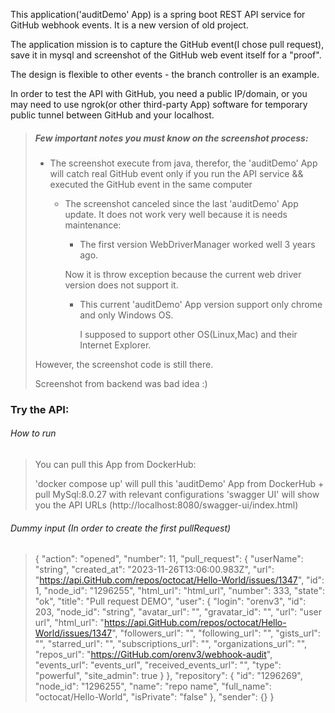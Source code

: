 
This application('auditDemo' App) is a spring boot REST API service for GitHub webhook events.
It is a new version of old project.

The application mission is to capture the GitHub event(I chose pull request), 
save it in mysql and screenshot of the GitHub web event itself for a "proof".

The design is flexible to other events - the branch controller is an example.

 In order to test the API with GitHub, you need a public IP/domain, or you may need to use ngrok(or other third-party App) software for temporary public tunnel between GitHub and your localhost.

>##### Few important notes you must know on the screenshot process:
> * The screenshot execute from java, therefor,  the 'auditDemo' App will catch real GitHub event only if you run the API service && executed the GitHub event in the same computer
>   * The screenshot canceled since the last 'auditDemo' App update. It does not work very well because it is needs maintenance: 
>      *  The first version WebDriverManager worked well 3 years ago. 
>     
>        Now it is throw exception because the current web driver version does not support it.
>      *  This current 'auditDemo' App version support only chrome and only Windows OS. 
>   
>           I supposed to support other OS(Linux,Mac) and their Internet Explorer.
>                                                
> 
> However, the screenshot code is still there.
> 
>Screenshot from backend was bad idea :)
>


### Try the API:

###### How to run
>You can pull this App from DockerHub:
> 
>'docker compose up' will pull this 'auditDemo' App from DockerHub + pull MySql:8.0.27 with relevant configurations
> 'swagger UI' will show you the API URLs (http://localhost:8080/swagger-ui/index.html)


###### Dummy input (In order to create the first pullRequest)
>{
"action": "opened",
"number": 11,
"pull_request": {
"userName": "string",
"created_at": "2023-11-26T13:06:00.983Z",
"url": "https://api.GitHub.com/repos/octocat/Hello-World/issues/1347",
"id": 1,
"node_id": "1296255",
"html_url": "html_url",
"number": 333,
"state": "ok",
"title": "Pull request DEMO",
"user": {
"login": "orenv3",
"id": 203,
"node_id": "string",
"avatar_url": "",
"gravatar_id": "",
"url": "user url",
"html_url": "https://api.GitHub.com/repos/octocat/Hello-World/issues/1347",
"followers_url": "",
"following_url": "",
"gists_url": "",
"starred_url": "",
"subscriptions_url": "",
"organizations_url": "",
"repos_url": "https://GitHub.com/orenv3/webhook-audit",
"events_url": "events_url",
"received_events_url": "",
"type": "powerful",
"site_admin": true
}
},
"repository": {
"id": "1296269",
"node_id": "1296255",
"name": "repo name",
"full_name": "octocat/Hello-World",
"isPrivate": "false"
},
"sender": {}
}

